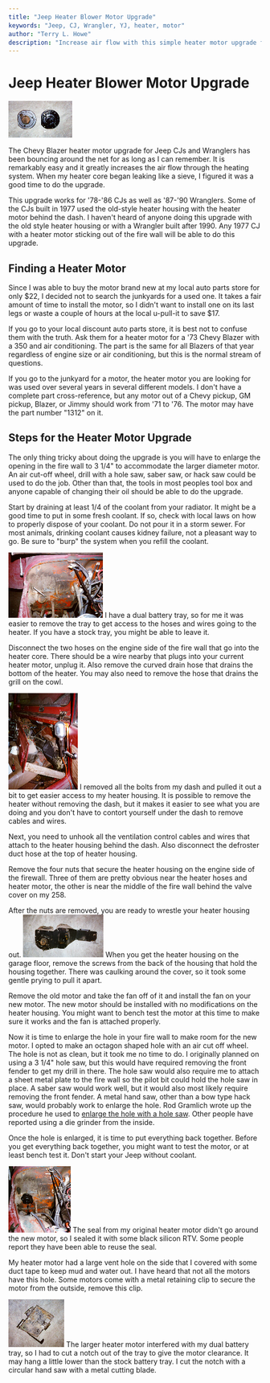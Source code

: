 ```yaml
---
title: "Jeep Heater Blower Motor Upgrade"
keywords: "Jeep, CJ, Wrangler, YJ, heater, motor"
author: "Terry L. Howe"
description: "Increase air flow with this simple heater motor upgrade for CJs and Wranglers"
---
```

# Jeep Heater Blower Motor Upgrade

[![Old and New Heater Motors](../../img/body/heat5_.jpg)](../../img/body/heat5.jpg) 

The Chevy Blazer heater motor upgrade for Jeep CJs and Wranglers has been bouncing around the net for as long as I can remember. It is remarkably easy and it greatly increases the air flow through the heating system. When my heater core began leaking like a sieve, I figured it was a good time to do the upgrade. 

This upgrade works for '78-'86 CJs as well as '87-'90 Wranglers. Some of the CJs built in 1977 used the old-style heater housing with the heater motor behind the dash. I haven't heard of anyone doing this upgrade with the old style heater housing or with a Wrangler built after 1990. Any 1977 CJ with a heater motor sticking out of the fire wall will be able to do this upgrade. 

## Finding a Heater Motor

Since I was able to buy the motor brand new at my local auto parts store for only $22, I decided not to search the junkyards for a used one. It takes a fair amount of time to install the motor, so I didn't want to install one on its last legs or waste a couple of hours at the local u-pull-it to save $17.

If you go to your local discount auto parts store, it is best not to confuse them with the truth. Ask them for a heater motor for a '73 Chevy Blazer with a 350 and air conditioning. The part is the same for all Blazers of that year regardless of engine size or air conditioning, but this is the normal stream of questions.

If you go to the junkyard for a motor, the heater motor you are looking for was used over several years in several different models. I don't have a complete part cross-reference, but any motor out of a Chevy pickup, GM pickup, Blazer, or Jimmy should work from '71 to '76. The motor may have the part number "1312" on it.

## Steps for the Heater Motor Upgrade

The only thing tricky about doing the upgrade is you will have to enlarge the opening in the fire wall to 3 1/4" to accommodate the larger diameter motor. An air cut-off wheel, drill with a hole saw, saber saw, or hack saw could be used to do the job. Other than that, the tools in most peoples tool box and anyone capable of changing their oil should be able to do the upgrade. 

Start by draining at least 1/4 of the coolant from your radiator. It might be a good time to put in some fresh coolant. If so, check with local laws on how to properly dispose of your coolant. Do not pour it in a storm sewer. For most animals, drinking coolant causes kidney failure, not a pleasant way to go. Be sure to "burp" the system when you refill the coolant. 

[![Fire wall with battery tray removed](../../img/body/heat1_.jpg)](../../img/body/heat1.jpg) I have a dual battery tray, so for me it was easier to remove the tray to get access to the hoses and wires going to the heater. If you have a stock tray, you might be able to leave it. 

Disconnect the two hoses on the engine side of the fire wall that go into the heater core. There should be a wire nearby that plugs into your current heater motor, unplug it. Also remove the curved drain hose that drains the bottom of the heater. You may also need to remove the hose that drains the grill on the cowl. 

[![Dash pulled back](../../img/body/heat3_.jpg)](../../img/body/heat3.jpg) I removed all the bolts from my dash and pulled it out a bit to get easier access to my heater housing. It is possible to remove the heater without removing the dash, but it makes it easier to see what you are doing and you don't have to contort yourself under the dash to remove cables and wires. 

Next, you need to unhook all the ventilation control cables and wires that attach to the heater housing behind the dash. Also disconnect the defroster duct hose at the top of heater housing. 

Remove the four nuts that secure the heater housing on the engine side of the firewall. Three of them are pretty obvious near the heater hoses and heater motor, the other is near the middle of the fire wall behind the valve cover on my 258. 

After the nuts are removed, you are ready to wrestle your heater housing out. [![Heater housing](../../img/body/heat4_.jpg)](../../img/body/heat4.jpg) When you get the heater housing on the garage floor, remove the screws from the back of the housing that hold the housing together. There was caulking around the cover, so it took some gentle prying to pull it apart. 

Remove the old motor and take the fan off of it and install the fan on your new motor. The new motor should be installed with no modifications on the heater housing. You might want to bench test the motor at this time to make sure it works and the fan is attached properly. 

Now it is time to enlarge the hole in your fire wall to make room for the new motor. I opted to make an octagon shaped hole with an air cut off wheel. The hole is not as clean, but it took me no time to do. I originally planned on using a 3 1/4" hole saw, but this would have required removing the front fender to get my drill in there. The hole saw would also require me to attach a sheet metal plate to the fire wall so the pilot bit could hold the hole saw in place. A saber saw would work well, but it would also most likely require removing the front fender. A metal hand saw, other than a bow type hack saw, would probably work to enlarge the hole. Rod Gramlich wrote up the procedure he used to [enlarge the hole with a hole saw](/body/heatsup.md). Other people have reported using a die grinder from the inside. 

Once the hole is enlarged, it is time to put everything back together. Before you get everything back together, you might want to test the motor, or at least bench test it. Don't start your Jeep without coolant. 

[![New heater motor installed](../../img/body/heat6_.jpg)](../../img/body/heat6.jpg) The seal from my original heater motor didn't go around the new motor, so I sealed it with some black silicon RTV. Some people report they have been able to reuse the seal. 

My heater motor had a large vent hole on the side that I covered with some duct tape to keep mud and water out. I have heard that not all the motors have this hole. Some motors come with a metal retaining clip to secure the motor from the outside, remove this clip. 

[![Battery tray with notch](../../img/body/heat2_.jpg)](../../img/body/heat2.jpg) The larger heater motor interfered with my dual battery tray, so I had to cut a notch out of the tray to give the motor clearance. It may hang a little lower than the stock battery tray. I cut the notch with a circular hand saw with a metal cutting blade.